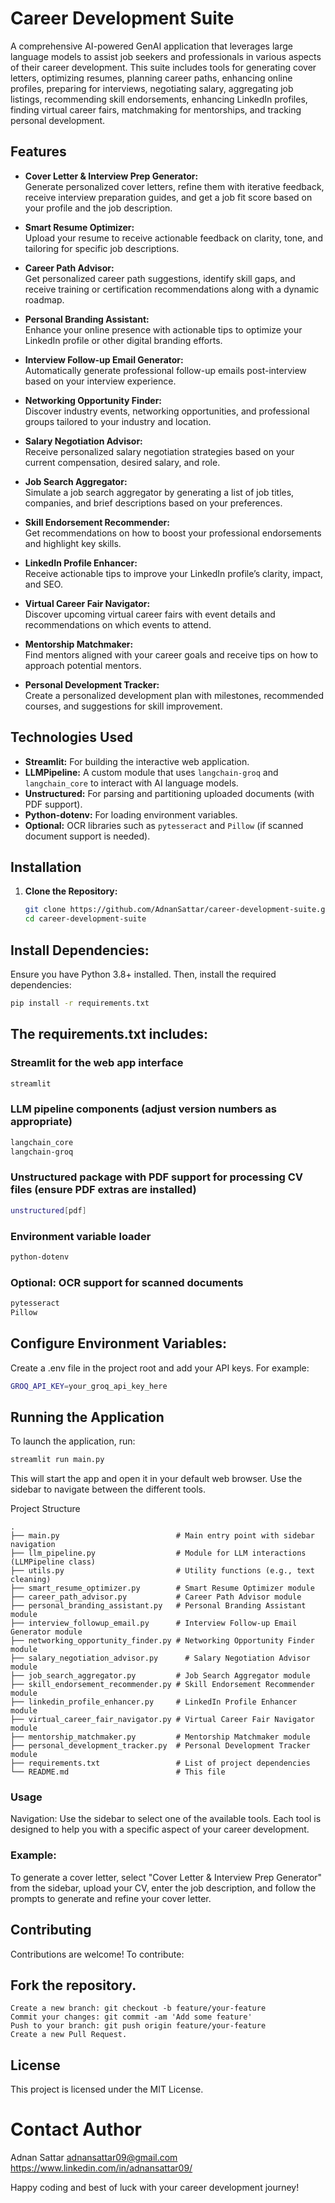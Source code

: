 # Career Development Suite

A comprehensive AI-powered GenAI application that leverages large language models to assist job seekers and professionals in various aspects of their career development. This suite includes tools for generating cover letters, optimizing resumes, planning career paths, enhancing online profiles, preparing for interviews, negotiating salary, aggregating job listings, recommending skill endorsements, enhancing LinkedIn profiles, finding virtual career fairs, matchmaking for mentorships, and tracking personal development.

## Features

- **Cover Letter & Interview Prep Generator:**  
  Generate personalized cover letters, refine them with iterative feedback, receive interview preparation guides, and get a job fit score based on your profile and the job description.

- **Smart Resume Optimizer:**  
  Upload your resume to receive actionable feedback on clarity, tone, and tailoring for specific job descriptions.

- **Career Path Advisor:**  
  Get personalized career path suggestions, identify skill gaps, and receive training or certification recommendations along with a dynamic roadmap.

- **Personal Branding Assistant:**  
  Enhance your online presence with actionable tips to optimize your LinkedIn profile or other digital branding efforts.

- **Interview Follow-up Email Generator:**  
  Automatically generate professional follow-up emails post-interview based on your interview experience.

- **Networking Opportunity Finder:**  
  Discover industry events, networking opportunities, and professional groups tailored to your industry and location.

- **Salary Negotiation Advisor:**  
  Receive personalized salary negotiation strategies based on your current compensation, desired salary, and role.

- **Job Search Aggregator:**  
  Simulate a job search aggregator by generating a list of job titles, companies, and brief descriptions based on your preferences.

- **Skill Endorsement Recommender:**  
  Get recommendations on how to boost your professional endorsements and highlight key skills.

- **LinkedIn Profile Enhancer:**  
  Receive actionable tips to improve your LinkedIn profile’s clarity, impact, and SEO.

- **Virtual Career Fair Navigator:**  
  Discover upcoming virtual career fairs with event details and recommendations on which events to attend.

- **Mentorship Matchmaker:**  
  Find mentors aligned with your career goals and receive tips on how to approach potential mentors.

- **Personal Development Tracker:**  
  Create a personalized development plan with milestones, recommended courses, and suggestions for skill improvement.

## Technologies Used

- **Streamlit:** For building the interactive web application.
- **LLMPipeline:** A custom module that uses `langchain-groq` and `langchain_core` to interact with AI language models.
- **Unstructured:** For parsing and partitioning uploaded documents (with PDF support).
- **Python-dotenv:** For loading environment variables.
- **Optional:** OCR libraries such as `pytesseract` and `Pillow` (if scanned document support is needed).

## Installation

1. **Clone the Repository:**

   ```bash
   git clone https://github.com/AdnanSattar/career-development-suite.git
   cd career-development-suite
   ```

## Install Dependencies:

Ensure you have Python 3.8+ installed. Then, install the required dependencies:

``` bash
pip install -r requirements.txt
```
## The requirements.txt includes:

### Streamlit for the web app interface
``` bash
streamlit
```
### LLM pipeline components (adjust version numbers as appropriate)
``` bash
langchain_core
langchain-groq
```

### Unstructured package with PDF support for processing CV files (ensure PDF extras are installed)
``` bash
unstructured[pdf]
```

### Environment variable loader
``` bash
python-dotenv
```

### Optional: OCR support for scanned documents
``` bash
pytesseract
Pillow
```

## Configure Environment Variables:

Create a .env file in the project root and add your API keys. For example:

``` bash
GROQ_API_KEY=your_groq_api_key_here
```

## Running the Application
To launch the application, run:

``` bash
streamlit run main.py
```
This will start the app and open it in your default web browser. Use the sidebar to navigate between the different tools.

Project Structure

```
.
├── main.py                          # Main entry point with sidebar navigation
├── llm_pipeline.py                  # Module for LLM interactions (LLMPipeline class)
├── utils.py                         # Utility functions (e.g., text cleaning)
├── smart_resume_optimizer.py        # Smart Resume Optimizer module
├── career_path_advisor.py           # Career Path Advisor module
├── personal_branding_assistant.py   # Personal Branding Assistant module
├── interview_followup_email.py      # Interview Follow-up Email Generator module
├── networking_opportunity_finder.py # Networking Opportunity Finder module
├── salary_negotiation_advisor.py      # Salary Negotiation Advisor module
├── job_search_aggregator.py         # Job Search Aggregator module
├── skill_endorsement_recommender.py # Skill Endorsement Recommender module
├── linkedin_profile_enhancer.py     # LinkedIn Profile Enhancer module
├── virtual_career_fair_navigator.py # Virtual Career Fair Navigator module
├── mentorship_matchmaker.py         # Mentorship Matchmaker module
├── personal_development_tracker.py  # Personal Development Tracker module
├── requirements.txt                 # List of project dependencies
└── README.md                        # This file
```

### Usage
Navigation:
Use the sidebar to select one of the available tools. Each tool is designed to help you with a specific aspect of your career development.

### Example:
To generate a cover letter, select "Cover Letter & Interview Prep Generator" from the sidebar, upload your CV, enter the job description, and follow the prompts to generate and refine your cover letter.

## Contributing
Contributions are welcome! To contribute:

## Fork the repository.
```
Create a new branch: git checkout -b feature/your-feature
Commit your changes: git commit -am 'Add some feature'
Push to your branch: git push origin feature/your-feature
Create a new Pull Request.
```

## License
This project is licensed under the MIT License.

# Contact Author
Adnan Sattar
adnansattar09@gmail.com
https://www.linkedin.com/in/adnansattar09/


Happy coding and best of luck with your career development journey!
